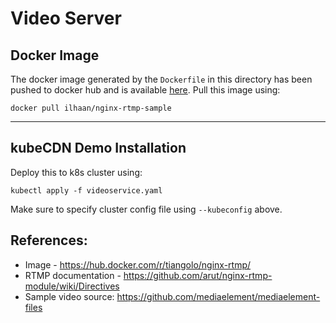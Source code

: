 # Video Server 

## Docker Image 
The docker image generated by the `Dockerfile` in this directory has been pushed to docker hub and is available [here](https://hub.docker.com/r/ilhaan/nginx-rtmp-sample). Pull this image using: 
```
docker pull ilhaan/nginx-rtmp-sample
```

---------

## kubeCDN Demo Installation 
Deploy this to k8s cluster using: 
```
kubectl apply -f videoservice.yaml
```

Make sure to specify cluster config file using `--kubeconfig` above. 

## References: 
* Image - https://hub.docker.com/r/tiangolo/nginx-rtmp/
* RTMP documentation - https://github.com/arut/nginx-rtmp-module/wiki/Directives
* Sample video source: https://github.com/mediaelement/mediaelement-files
